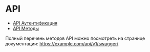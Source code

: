 # API

- [API Аутентификация](auth.md#api-auth)
- [API Методы](methods.md#api-methods)

Полный перечень методов API можно посмотреть на странице документации:
https://example.com/api/v1/swagger/
